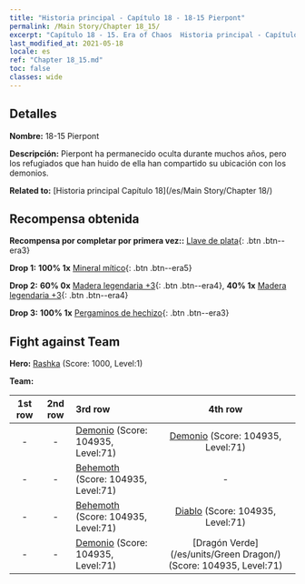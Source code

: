 ```yaml
---
title: "Historia principal - Capítulo 18 - 18-15 Pierpont"
permalink: /Main Story/Chapter 18_15/
excerpt: "Capítulo 18 - 15. Era of Chaos  Historia principal - Capítulo 18_15. 18-15 Pierpont"
last_modified_at: 2021-05-18
locale: es
ref: "Chapter 18_15.md"
toc: false
classes: wide
---
```


## Detalles

 **Nombre:** 18-15 Pierpont

 **Descripción:** Pierpont ha permanecido oculta durante muchos años, pero los refugiados que han huido de ella han compartido su ubicación con los demonios.

 **Related to:** [Historia principal Capítulo 18](/es/Main Story/Chapter 18/)

## Recompensa obtenida

 **Recompensa por completar por primera vez::** [Llave de plata](/ItemsES/con_693/){: .btn .btn--era3}

 **Drop 1:** **100% 1x** [Mineral mítico](/ItemsES/mat_61/){: .btn .btn--era5}

 **Drop 2:** **60% 0x** [Madera legendaria +3](/ItemsES/mat_55/){: .btn .btn--era4}, **40% 1x** [Madera legendaria +3](/ItemsES/mat_55/){: .btn .btn--era4}

 **Drop 3:** **100% 1x** [Pergaminos de hechizo](/ItemsES/con_694/){: .btn .btn--era3}


## Fight against Team
 **Hero:** [Rashka](/es/heroes/Rashka/) (Score: 1000, Level:1)

 **Team:**


  | 1st row | 2nd row | 3rd row | 4th row |
  |:----:|:----:|:----|:----:|
  | - | - | [Demonio](/es/units/Demon/) (Score: 104935, Level:71)  | [Demonio](/es/units/Demon/) (Score: 104935, Level:71)  |
  | - | - | [Behemoth](/es/units/Behemoth/) (Score: 104935, Level:71)  | - |
  | - | - | [Behemoth](/es/units/Behemoth/) (Score: 104935, Level:71)  | [Diablo](/es/units/Devil/) (Score: 104935, Level:71)  |
  | - | - | [Demonio](/es/units/Demon/) (Score: 104935, Level:71)  | [Dragón Verde](/es/units/Green Dragon/) (Score: 104935, Level:71)  |


